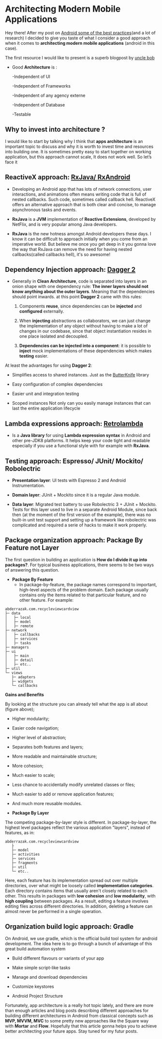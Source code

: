 # Architecting Modern Mobile Applications

Hey there! After my post on [Android some of the best practices](https://medium.com/@laanayabdrzak/android-development-some-of-the-best-practices-27722c685b6a#.de2dny4t6)(and a lot of research) I decided to give you taste of what I consider a good approach when it comes to **architecting modern mobile applications** (android in this case).

The first resource I would like to present is a superb blogpost by [uncle bob](https://blog.8thlight.com/uncle-bob/2012/08/13/the-clean-architecture.html)

- Good **Architecture** is :
	
	-Independent of UI
	
	-Independent of Frameworks
	
	-Independent of any agency externe
	
	-Independent of Database
	
	-Testable

## Why to invest into architecture ?

I would like to start by talking why I think that **apps architecture** is an important topic to discuss and why it is worth to invest time and resources into building one. It is sometimes pretty easy to start together on working application, but this approach cannot scale, It does not work well. So let’s face it

## ReactiveX approach: [RxJava/ RxAndroid](https://github.com/ReactiveX/RxAndroid)

- Developing an Android app that has lots of network connections, user interactions, and animations often means writing code that is full of nested callbacks. Such code, sometimes called callback hell. ReactiveX offers an alternative approach that is both clear and concise, to manage asynchronous tasks and events.

- **RxJava** is a **JVM** implementation of **Reactive Extensions**, developed by NetFlix, and is very popular among Java developers. 

- **RxJava** is the new hotness amongst Android developers these days. I know it can be difficult to approach initially when you come from an imperative world. But believe me once you get deep in it you gonna love the way that RxJava can remove the need for having nested callbacks(called callbacks hell), it's so awesome!

## Dependency Injection approach: [Dagger 2](http://google.github.io/dagger/)

- Generally in **Clean Architecture**, code is separated into layers in an onion shape with one dependency rule: **The inner layers should not know anything about the outer layers**. Meaning that the dependencies should point inwards. at this point **Dagger 2** came with this rules:
    
    1. Components **reuse**, since dependencies can be **injected** and **configured** externally.
	
    2. When **injecting** abstractions as collaborators, we can just change the implementation of any object without having to make a lot of changes in our codebase, since that object instantiation resides in one place isolated and decoupled.
	
    3. **Dependencies can be injected into a component**: it is possible to **inject** mock implementations of these dependencies which makes **testing** easier.

At least the advantages for using **Dagger 2**:

- Simplifies access to shared instances. Just as the [ButterKnife](http://jakewharton.github.io/butterknife/) library

- Easy configuration of complex dependencies

- Easier unit and integration testing

- Scoped instances Not only can you easily manage instances that can last the entire application lifecycle

## Lambda expressions approach: [Retrolambda](https://github.com/evant/gradle-retrolambda)

- Is a **Java library** for using **Lambda expression syntax** in Android and other pre-JDK8 platforms. It helps keep your code tight and readable especially if you use a functional style with for example with **RxJava**.


## Testing approach: Espresso/ JUnit/ Mockito/ Robolectric

- **Presentation layer**: UI tests with Espresso 2 and Android Instrumentation.

- **Domain layer**: JUnit + Mockito since it is a regular Java module.

- **Data layer**: Migrated test battery to use Robolectric 3 + JUnit + Mockito. Tests for this layer used to live in a separate Android Module, since back then (at the moment of the first version of the example), there was no built-in unit test support and setting up a framework like robolectric was complicated and required a serie of hacks to make it work properly.

## Package organization approach: Package By Feature not Layer

The first question in building an application is **How do I divide it up into packages?**. For typical business applications, there seems to be two ways of answering this question.

- **Package By Feature**
	- In package-by-feature, the package names correspond to important, high-level aspects of the problem domain. Each package usually contains only the items related to that particular feature, and no other feature. For example:

```
abderrazak.com.recycleviewcardview
├─ data
│   ├─ local
│   ├─ model
│   ├─ remote
├─ network
│   ├─ callbacks
│   ├─ services
│   ├─ tasks
├─ managers
├─ ui
│   ├─ main
│   ├─ detail
│   ├─ etc..
├─ util
└─ views
   ├─ adapters
   ├─ widgets
   └─ callbacks
```
**Gains and Benefits**

By looking at the structure you can already tell what the app is all about (figure above);

- Higher modularity;

- Easier code navigation;

- Higher level of abstraction;

- Separates both features and layers;

- More readable and maintainable structure;

- More cohesion;

- Much easier to scale;

- Less chance to accidentally modify unrelated classes or files;

- Much easier to add or remove application features;

- And much more reusable modules.


- **Package By Layer**

The competing package-by-layer style is different. In package-by-layer, the highest level packages reflect the various application "layers", instead of features, as in:

```
abderrazak.com.recycleviewcardview
   ├
   ├─ model
   ├─ activities
   ├─ services
   ├─ fragments
   ├─ util
   └─ etc..

```
Here, each feature has its implementation spread out over multiple directories, over what might be loosely called **implementation categories**. Each directory contains items that usually aren't closely related to each other. This results in packages with **low cohesion** and **low modularity**, with **high coupling** between packages. As a result, editing a feature involves editing files across different directories. In addition, deleting a feature can almost never be performed in a single operation.

## Organization build logic approach: Gradle

On Android, we use gradle, which is the official build tool system for android development. The idea here is to go through a bunch of advantage of this great build automation system 

- Build different flavours or variants of your app

- Make simple script-like tasks

- Manage and download dependencies

- Customize keystores

- Android Project Structure




Fortunately, app architecture is a really hot topic lately, and there are more than enough articles and blog posts describing different approaches for building different architectures in Android from classical concepts such as **MVP, MVVM, MVC** to some pretty new approaches like the Square way with **Mortar** and **Flow**. Hopefully that this article gonna helps you to achieve better architecting your future apps. Stay tuned for my futur posts. 
